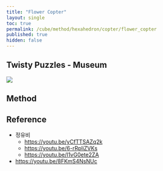 ```yaml
---
title: "Flower Copter"
layout: single
toc: true
permalink: /cube/method/hexahedron/copter/flower_copter
published: true
hidden: false
---
```


<head>
  <base target="_blank">
</head>



## Twisty Puzzles - Museum

<a href="https://twistypuzzles.com/app/museum/museum_showitem.php?pkey=2763">
  <img src="https://twistypuzzles.com/museum/large/02763-01.jpg">
</a>



## Method



## Reference

- 정유비
  - <https://youtu.be/yCfTTSAZq2k>
  - <https://youtu.be/6-rRpliZVKs>
  - <https://youtu.be/I1vG0ete2ZA>
- <https://youtu.be/8FKmS4NsNUc>

